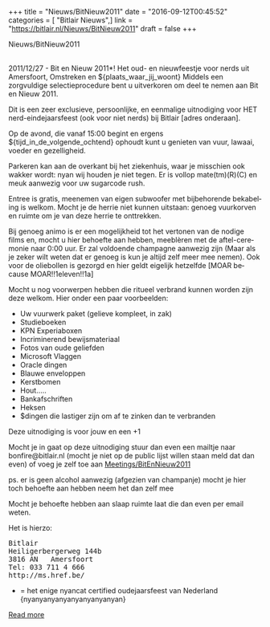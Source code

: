 +++
title = "Nieuws/BitNieuw2011"
date = "2016-09-12T00:45:52"
categories = [ "Bitlair Nieuws",]
link = "https://bitlair.nl/Nieuws/BitNieuw2011"
draft = false
+++

<div class="mw-content-ltr mw-parser-output" dir="ltr" lang="en"><p><a class="mw-selflink selflink">Nieuws/BitNieuw2011</a>
</p></div><div class="mw-content-ltr mw-parser-output" dir="ltr" lang="en"><p><br />
2011/12/27 - Bit en Nieuw 2011*! Het oud- en nieuwfeestje voor nerds uit Amersfoort, Omstreken en ${plaats_waar_jij_woont}
Middels een zorgvuldige selectieprocedure bent u uitverkoren om deel te nemen aan Bit en Nieuw 2011.
</p><p>Dit is een zeer exclusieve, persoonlijke, en eenmalige uitnodiging voor HET nerd-eindejaarsfeest (ook voor niet nerds) bij Bitlair [adres onderaan].
</p><p>Op de avond, die vanaf 15:00 begint en ergens ${tijd_in_de_volgende_ochtend} ophoudt kunt u genieten van vuur, lawaai, voeder en gezelligheid.
</p><p>Parkeren kan aan de overkant bij het ziekenhuis, waar je misschien ook wakker wordt: nyan wij houden je niet tegen. Er is vollop mate(tm)(R)(C) en meuk aanwezig voor uw sugarcode rush.
</p><p>Entree is gratis, meenemen van eigen subwoofer met bijbehorende bekabeling is welkom. Mocht je de herrie niet kunnen uitstaan: genoeg vuurkorven en ruimte om je van deze herrie te onttrekken.
</p><p>Bij genoeg animo is er een mogelijkheid tot het vertonen van de nodige films en, mocht u hier behoefte aan hebben, meeblèren met de aftel-ceremonie naar 0:00 uur. Er zal voldoende champagne aanwezig zijn (Maar als je zeker wilt weten dat er genoeg is kun je altijd zelf meer mee nemen). Ook voor de oliebollen is gezorgd en hier geldt eigelijk hetzelfde [MOAR because MOAR!!1eleven!!1a]
</p><p>Mocht u nog voorwerpen hebben die ritueel verbrand kunnen worden zijn deze welkom. Hier onder een paar voorbeelden:
</p>
<ul><li>Uw vuurwerk paket (gelieve kompleet, in zak)</li>
<li>Studieboeken</li>
<li>KPN Experiaboxen</li>
<li>Incriminerend bewijsmateriaal</li>
<li>Fotos van oude geliefden</li>
<li>Microsoft Vlaggen</li>
<li>Oracle dingen</li>
<li>Blauwe enveloppen</li>
<li>Kerstbomen</li>
<li>Hout…..</li>
<li>Bankafschriften</li>
<li>Heksen</li>
<li>$dingen die lastiger zijn om af te zinken dan te verbranden</li></ul>
<p>Deze uitnodiging is voor jouw en een +1
</p><p>Mocht je in gaat op deze uitnodiging stuur dan even een mailtje naar bonfire@bitlair.nl (mocht je niet op de public lijst willen staan meld dat dan even)
of voeg je zelf toe aan <a class="mw-redirect" href="https://bitlair.nl/Meetings/BitEnNieuw2011" title="Meetings/BitEnNieuw2011">Meetings/BitEnNieuw2011</a>
</p><p>ps. er is geen alcohol aanwezig (afgezien van champanje) mocht je hier toch behoefte aan hebben neem het dan zelf mee
</p><p>Mocht je behoefte hebben aan slaap ruimte laat die dan even per email weten.
</p><p>Het is hierzo:
</p>
<pre>Bitlair
Heiligerbergerweg 144b
3816 AN   Amersfoort
Tel: 033 711 4 666
http://ms.href.be/
</pre>
<ul><li>= het enige nyancat certified oudejaarsfeest van Nederland {nyanyanyanyanyanyanyanyan}</li></ul></div>

[Read more](https://bitlair.nl/Nieuws/BitNieuw2011)